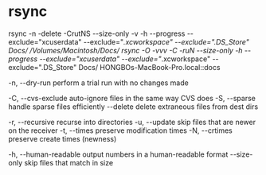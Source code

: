 # rsync #

rsync -n -delete -CrutNS --size-only -v -h --progress  --exclude="xcuserdata" --exclude="*.xcworkspace" --exclude=".DS_Store"  Docs/ /Volumes/Macintosh/Docs/
rsync -O -vvv -C -ruN --size-only -h --progress  --exclude="xcuserdata" --exclude="*.xcworkspace" --exclude=".DS_Store"   Docs/ HONGBOs-MacBook-Pro.local::docs

-n, --dry-run               perform a trial run with no changes made

-C, --cvs-exclude           auto-ignore files in the same way CVS does
-S, --sparse                handle sparse files efficiently
--delete                delete extraneous files from dest dirs

-r, --recursive             recurse into directories
-u, --update                skip files that are newer on the receiver
-t, --times                 preserve modification times
-N, --crtimes               preserve create times (newness)

-h, --human-readable        output numbers in a human-readable format
--size-only             skip files that match in size
